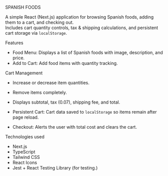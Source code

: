 SPANISH FOODS

A simple React (Next.js) application for browsing Spanish foods, adding them to a cart, and checking out.  
Includes cart quantity controls, tax & shipping calculations, and persistent cart storage via `localStorage`.

Features
- Food Menu: Displays a list of Spanish foods with image, description, and price.
- Add to Cart: Add food items with quantity tracking.

Cart Management
- Increase or decrease item quantities.
- Remove items completely.
- Displays subtotal, tax (0.07), shipping fee, and total.

- Persistent Cart: Cart data saved to `localStorage` so items remain after page reload.
- Checkout: Alerts the user with total cost and clears the cart.

Technologies used
- Next.js
- TypeScript
- Tailwind CSS
- React Icons
- Jest + React Testing Library (for testing.)
